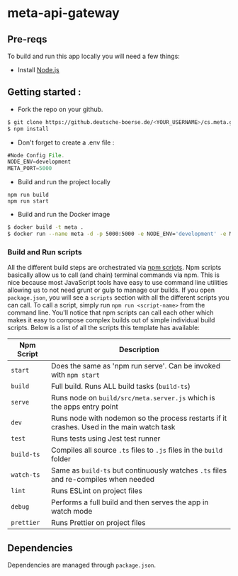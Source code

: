 # meta-api-gateway

## Pre-reqs
To build and run this app locally you will need a few things:
- Install [Node.js](https://nodejs.org/en/)

## Getting started : 

- Fork the repo on your github.

```sh
$ git clone https://github.deutsche-boerse.de/<YOUR_USERNAME>/cs.meta.git 
$ npm install
```

- Don't forget to create a .env file :

```js
#Node Config File.
NODE_ENV=development
META_PORT=5000
```

- Build and run the project locally

```
npm run build
npm run start
```

- Build and run the Docker image
```sh
$ docker build -t meta .
$ docker run --name meta -d -p 5000:5000 -e NODE_ENV='development' -e META_PORT='5000' meta
```

### Build and Run scripts
All the different build steps are orchestrated via [npm scripts](https://docs.npmjs.com/misc/scripts).
Npm scripts basically allow us to call (and chain) terminal commands via npm.
This is nice because most JavaScript tools have easy to use command line utilities allowing us to not need grunt or gulp to manage our builds.
If you open `package.json`, you will see a `scripts` section with all the different scripts you can call.
To call a script, simply run `npm run <script-name>` from the command line.
You'll notice that npm scripts can call each other which makes it easy to compose complex builds out of simple individual build scripts.
Below is a list of all the scripts this template has available:


| Npm Script | Description |
| ------------------------- | ------------------------------------------------------------------------------------------------- |
| `start`                   | Does the same as 'npm run serve'. Can be invoked with `npm start`                                 |
| `build`                   | Full build. Runs ALL build tasks (`build-ts`)                                                     |
| `serve`                   | Runs node on `build/src/meta.server.js` which is the apps entry point                             |
| `dev`                     | Runs node with nodemon so the process restarts if it crashes. Used in the main watch task         |
| `test`                    | Runs tests using Jest test runner                                                                 |
| `build-ts`                | Compiles all source `.ts` files to `.js` files in the `build` folder                              |
| `watch-ts`                | Same as `build-ts` but continuously watches `.ts` files and re-compiles when needed               |
| `lint`                    | Runs ESLint on project files                                                                      |
| `debug`                   | Performs a full build and then serves the app in watch mode                                       |
| `prettier`                | Runs Prettier on project files                                                                    |


## Dependencies
Dependencies are managed through `package.json`.


